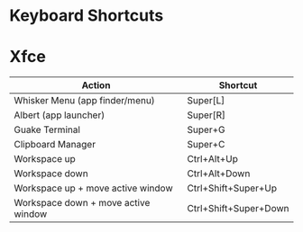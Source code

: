 # Keyboard Shortcuts

# Xfce

Action                              | Shortcut
----------                          | ----------
Whisker Menu (app finder/menu)      | Super[L]
Albert (app launcher)               | Super[R]
Guake Terminal                      | Super+G
Clipboard Manager                   | Super+C
Workspace up                        | Ctrl+Alt+Up
Workspace down                      | Ctrl+Alt+Down
Workspace up + move active window   | Ctrl+Shift+Super+Up
Workspace down + move active window | Ctrl+Shift+Super+Down
